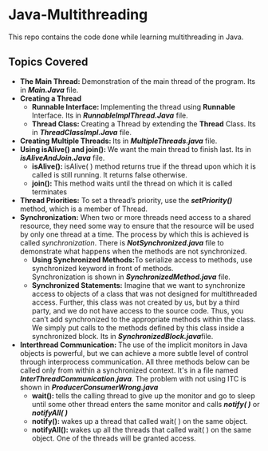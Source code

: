 # Java-Multithreading
This repo contains the code done while learning multithreading in Java. 

## Topics Covered
<ul>
<li><b>The Main Thread: </b> Demonstration of the main thread of the program. Its in <b><i>Main.Java</i></b> file.</li>

<li><b>Creating a Thread</b>
    <ul>
        <li><b>Runnable Interface: </b> Implementing the thread using <b>Runnable</b> Interface. Its in <b><i>RunnableImplThread.Java</i></b> file.</li>
        <li><b>Thread Class: </b> Creating a Thread by extending the  <b>Thread</b> Class. Its in <b><i>ThreadClassImpl.Java</i></b> file.</li>
    </ul>
</li>

<li><b>Creating Multiple Threads: </b>Its in <b><i>MultipleThreads.java</i></b> file.</li>

<li><b>Using isAlive() and join(): </b>We want the main thread to finish last. Its in <b><i>isAliveAndJoin.Java</i></b> file.
    <ul>
        <li><b>isAlive(): </b> isAlive( ) method returns true if the thread upon which it is called is still running. 
            It returns false otherwise. </li>
        <li><b>join(): </b> This method waits until the thread on which it is called terminates</li>
    </ul>
</li>

<li><b>Thread Priorities:</b> To set a thread’s priority, use the <b><i>setPriority()</i></b> method, which is a member of Thread. </li>

<li><b>Synchronization:</b> When two or more threads need access to a shared resource, they need some way to ensure 
that the resource will be used by only one thread at a time. The process by which this is 
achieved is called <i>synchronization</i>. There is <b><i>NotSynchronized.java</i></b> file to demonstrate what happens when the methods are not synchronized.
    <ul>
        <li><b> Using Synchronized Methods:</b>To serialize access to methods, use synchronized keyword in front of methods.</li> Synchronization is shown in <b><i>SynchronizedMethod.java</i></b> file.
        <li><b> Synchronized Statements:</b> Imagine that we want to synchronize access to objects of a class that was not 
                designed for multithreaded access. Further, this class was not created by us, but by a third party, and we do not have access to 
                the source code. Thus, you can’t add synchronized to the appropriate methods within the 
                class. We simply put calls to the methods defined by this class inside a 
                synchronized block. Its in <b><i>SynchronizedBlock.java</i></b>file.</li>
    </ul>
</li>


<li><b>Interthread Communication: </b> The use of the implicit monitors in Java objects is powerful, but we can 
achieve a more subtle level of control through interprocess communication. All three methods below can be called only from 
within a synchronized context. It's in a file named <b><i>InterThreadCommunication.java</i></b>. The problem with not using ITC is shown in <b><i>ProducerConsumerWrong.java</i></b>
    <ul>
        <li><b>wait(): </b>tells the calling thread to give up the monitor and go to sleep until some other 
            thread enters the same monitor and calls <b><i>notify( )</i></b> or <b><i>notifyAll( )</i></b></li>
        <li><b>notify(): </b>wakes up a thread that called wait( ) on the same object.</li>
        <li><b>notifyAll(): </b>wakes up all the threads that called wait( ) on the same object. One of 
the threads will be granted access.</li>
    </ul>
</li>
</ul>

